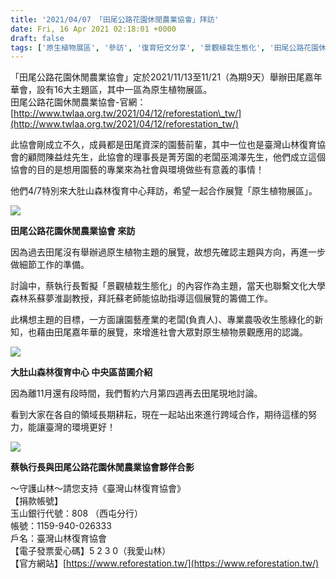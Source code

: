 ```yaml
---
title: '2021/04/07 「田尾公路花園休閒農業協會」拜訪'
date: Fri, 16 Apr 2021 02:18:01 +0000
draft: false
tags: ['原生植物展區', '參訪', '復育短文分享', '景觀植栽生態化', '田尾公路花園休閒農業協會', '田尾嘉年華會']
---
```


「田尾公路花園休閒農業協會」定於2021/11/13至11/21（為期9天）舉辦田尾嘉年華會，設有16大主題區，其中一區為原生植物展區。  
田尾公路花園休閒農業協會-官網： [](http://www.twlaa.org.tw/) [http://www.twlaa.org.tw/2021/04/12/reforestation\_tw/](http://www.twlaa.org.tw/2021/04/12/reforestation_tw/)

此協會剛成立不久，成員都是田尾資深的園藝前輩，其中一位也是臺灣山林復育協會的顧問陳益炷先生，此協會的理事長是菁芳園的老闆巫鴻澤先生，他們成立這個協會的目的是想用園藝的專業來為社會與環境做些有意義的事情！

他們4/7特別來大肚山森林復育中心拜訪，希望一起合作展覽「原生植物展區」。

![](https://www.reforestation.tw/wp-content/uploads/2021/04/3A3BA63A-2613-4E50-8308-1D362CC2D4BB.jpg)

**田尾公路花園休閒農業協會 來訪**

因為過去田尾沒有舉辦過原生植物主題的展覽，故想先確認主題與方向，再進一步做細節工作的準備。

討論中，蔡執行長暫擬「景觀植栽生態化」的內容作為主題，當天也聯繫文化大學森林系蘇夢淮副教授，拜託蘇老師能協助指導這個展覽的籌備工作。

此構想主題的目標，一方面讓園藝產業的老闆(負責人)、專業農吸收生態綠化的新知，也藉由田尾嘉年華的展覽，來增進社會大眾對原生植物景觀應用的認識。

![](https://www.reforestation.tw/wp-content/uploads/2021/04/7126FB14-7463-4ECE-A4A9-B3F5BD93DC47.jpg)

**大肚山森林復育中心 中央區苗圃介紹**

因為離11月還有段時間，我們暫約六月第四週再去田尾現地討論。

看到大家在各自的領域長期耕耘，現在一起站出來進行跨域合作，期待這樣的努力，能讓臺灣的環境更好！

![](https://www.reforestation.tw/wp-content/uploads/2021/04/48F412A0-2314-429A-8224-1B29A684B026.jpg)

**蔡執行長與田尾公路花園休閒農業協會夥伴合影**

～守護山林～請您支持《臺灣山林復育協會》  
【捐款帳號】  
玉山銀行代號：808 （西屯分行）   
帳號：1159-940-026333  
戶名：臺灣山林復育協會  
【電子發票愛心碼】5 2 3 0（我愛山林）  
【官方網站】[https://www.reforestation.tw/](https://www.reforestation.tw/)